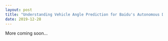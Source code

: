 ```yaml
---
layout: post
title: "Understanding Vehicle Angle Prediction for Baidu's Autonomous Driving Kaggle Challenge"
date: 2019-12-28
---
```

More coming soon...
